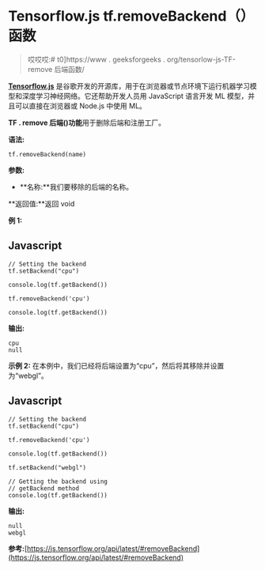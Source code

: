 # Tensorflow.js tf.removeBackend（） 函数

> 哎哎哎:# t0]https://www . geeksforgeeks . org/tensorlow-js-TF-remove 后端函数/

[**Tensorflow.js**](https://www.geeksforgeeks.org/introduction-to-tensorflow/) 是谷歌开发的开源库，用于在浏览器或节点环境下运行机器学习模型和深度学习神经网络。它还帮助开发人员用 JavaScript 语言开发 ML 模型，并且可以直接在浏览器或 Node.js 中使用 ML。

**TF . remove 后端()功能**用于删除后端和注册工厂。

**语法:**

```
tf.removeBackend(name) 
```

**参数:**

*   **名称:**我们要移除的后端的名称。

**返回值:**返回 void

**例 1:**

## Javascript

```
// Setting the backend
tf.setBackend("cpu")

console.log(tf.getBackend())

tf.removeBackend('cpu')

console.log(tf.getBackend())
```

**输出:**

```
cpu
null
```

**示例 2:** 在本例中，我们已经将后端设置为“cpu”，然后将其移除并设置为“webgl”。

## Javascript

```
// Setting the backend
tf.setBackend("cpu")

tf.removeBackend('cpu')

console.log(tf.getBackend())

tf.setBackend("webgl")

// Getting the backend using
// getBackend method
console.log(tf.getBackend())
```

**输出:**

```
null
webgl
```

**参考:**[https://js.tensorflow.org/api/latest/#removeBackend](https://js.tensorflow.org/api/latest/#removeBackend)
